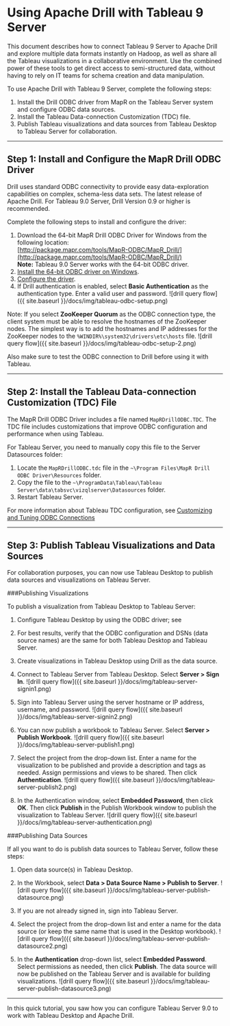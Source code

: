 # Using Apache Drill with Tableau 9 Server

This document describes how to connect Tableau 9 Server to Apache Drill and explore multiple data formats instantly on Hadoop, as well as share all the Tableau visualizations in a collaborative environment. Use the combined power of these tools to get direct access to semi-structured data, without having to rely on IT teams for schema creation and data manipulation. 

To use Apache Drill with Tableau 9 Server, complete the following steps: 

1.	Install the Drill ODBC driver from MapR on the Tableau Server system and configure ODBC data sources.
2.	Install the Tableau Data-connection Customization (TDC) file.
3.	Publish Tableau visualizations and data sources from Tableau Desktop to Tableau Server for collaboration.

----------

## Step 1: Install and Configure the MapR Drill ODBC Driver 

Drill uses standard ODBC connectivity to provide easy data-exploration capabilities on complex, schema-less data sets. The latest release of Apache Drill. For Tableau 9.0 Server, Drill Version 0.9 or higher is recommended.

Complete the following steps to install and configure the driver:

1. Download the 64-bit MapR Drill ODBC Driver for Windows from the following location:<br> [http://package.mapr.com/tools/MapR-ODBC/MapR_Drill/](http://package.mapr.com/tools/MapR-ODBC/MapR_Drill/)     
**Note:** Tableau 9.0 Server works with the 64-bit ODBC driver.
2. [Install the 64-bit ODBC driver on Windows]({{site.baseurl}}/docs/installing-the-driver-on-windows/).
3. [Configure the driver]({{site.baseurl}}/docs/configuring-odbc-on-windows/).
4. If Drill authentication is enabled, select **Basic Authentication** as the authentication type. Enter a valid user and password. ![drill query flow]({{ site.baseurl }}/docs/img/tableau-odbc-setup.png)

Note: If you select **ZooKeeper Quorum** as the ODBC connection type, the client system must be able to resolve the hostnames of the ZooKeeper nodes. The simplest way is to add the hostnames and IP addresses for the ZooKeeper nodes to the `%WINDIR%\system32\drivers\etc\hosts` file. ![drill query flow]({{ site.baseurl }}/docs/img/tableau-odbc-setup-2.png)

Also make sure to test the ODBC connection to Drill before using it with Tableau.


----------

## Step 2: Install the Tableau Data-connection Customization (TDC) File

The MapR Drill ODBC Driver includes a file named `MapRDrillODBC.TDC`. The TDC file includes customizations that improve ODBC configuration and performance when using Tableau.

For Tableau Server, you need to manually copy this file to the Server Datasources folder:
1.	Locate the `MapRDrillODBC.tdc` file in the `~\Program Files\MapR Drill ODBC Driver\Resources` folder.
2.	Copy the file to the `~\ProgramData\Tableau\Tableau Server\data\tabsvc\vizqlserver\Datasources` folder.
3.	Restart Tableau Server.

For more information about Tableau TDC configuration, see [Customizing and Tuning ODBC Connections](http://kb.tableau.com/articles/knowledgebase/customizing-odbc-connections)

----------


## Step 3: Publish Tableau Visualizations and Data Sources

For collaboration purposes, you can now use Tableau Desktop to publish data sources and visualizations on Tableau Server.

###Publishing Visualizations

To publish a visualization from Tableau Desktop to Tableau Server:

1. Configure Tableau Desktop by using the ODBC driver; see []()

2. For best results, verify that the ODBC configuration and DSNs (data source names) are the same for both Tableau Desktop and Tableau Server.

3. Create visualizations in Tableau Desktop using Drill as the data source.

4. Connect to Tableau Server from Tableau Desktop. Select **Server > Sign In**. ![drill query flow]({{ site.baseurl }}/docs/img/tableau-server-signin1.png)

5. Sign into Tableau Server using the server hostname or IP address, username, and password. ![drill query flow]({{ site.baseurl }}/docs/img/tableau-server-signin2.png)

6. You can now publish a workbook to Tableau Server. Select **Server > Publish Workbook**. ![drill query flow]({{ site.baseurl }}/docs/img/tableau-server-publish1.png)

7. Select the project from the drop-down list. Enter a name for the visualization to be published and provide a description and tags as needed. Assign permissions and views to be shared. Then click **Authentication**. ![drill query flow]({{ site.baseurl }}/docs/img/tableau-server-publish2.png)

8. In the Authentication window, select **Embedded Password**, then click **OK**. Then click **Publish** in the Publish Workbook window to publish the visualization to Tableau Server. ![drill query flow]({{ site.baseurl }}/docs/img/tableau-server-authentication.png)

###Publishing Data Sources

If all you want to do is publish data sources to Tableau Server, follow these steps:
1.	Open data source(s) in Tableau Desktop.
2.	In the Workbook, select **Data > Data Source Name > Publish to Server**. ![drill query flow]({{ site.baseurl }}/docs/img/tableau-server-publish-datasource.png)

3.	If you are not already signed in, sign into Tableau Server.
4.	Select the project from the drop-down list and enter a name for the data source (or keep the same name that is used in the Desktop workbook). ![drill query flow]({{ site.baseurl }}/docs/img/tableau-server-publish-datasource2.png)

5.	In the **Authentication** drop-down list, select **Embedded Password**. Select permissions as needed, then click **Publish**. The data source will now be published on the Tableau Server and is available for building visualizations. ![drill query flow]({{ site.baseurl }}/docs/img/tableau-server-publish-datasource3.png)









----------

In this quick tutorial, you saw how you can configure Tableau Server 9.0 to work with Tableau Desktop and Apache Drill. 

